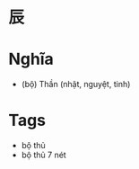 # 辰

# Nghĩa
* (bộ) Thần (nhật, nguyệt, tinh)

# Tags
* bộ thủ
*  bộ thủ 7 nét

<script>window.HANZI_FIELD='辰';</script>
